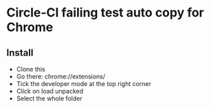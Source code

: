 # Circle-CI failing test auto copy for Chrome

## Install
- Clone this
- Go there: chrome://extensions/
- Tick the developer mode at the top right corner
- Click on load unpacked
- Select the whole folder